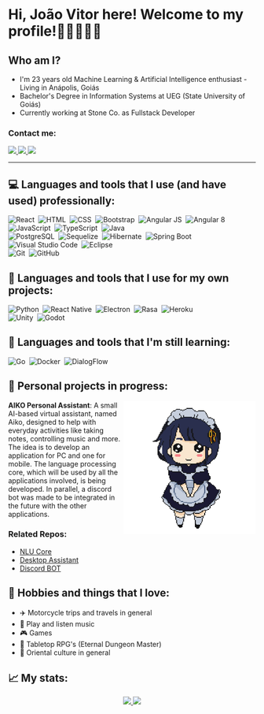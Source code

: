 

<!--
**JoaoVFelipe/JoaoVFelipe** is a ✨ _special_ ✨ repository because its `README.md` (this file) appears on your GitHub profile.-->

# Hi, João Vitor here! Welcome to my profile!👋🏼👨🏻‍💻

## Who am I?
  * I'm 23 years old Machine Learning & Artificial Intelligence enthusiast - Living in Anápolis, Goiás <br />
  * Bachelor's Degree in Information Systems at UEG (State University of Goiás) <br />
  * Currently working at Stone Co. as Fullstack Developer <br />
  
  ### Contact me:
  <div>
    <a href="https://www.linkedin.com/in/joaovitorfelipedossantos/" target="_blank">
      <img src="https://img.shields.io/badge/-LinkedIn-%230077B5?style=flat-square&logo=linkedin&logoColor=white&logoWidth=10" target="_blank">
    </a>
    <a href="mailto:joaovitor.felipesantos@gmail.com" target="_blank">
      <img src="https://img.shields.io/badge/Gmail-D14836?style=flat-square&logo=gmail&logoColor=white&logoWidth=10" target="_blank">
    </a>
    <a href="https://steamcommunity.com/id/korogishi" target="_blank">
      <img src="https://img.shields.io/badge/Steam-010514?style=flat-square&logo=steam&logoColor=white&logoWidth=15" target="_blank">
    </a>
  </div>
<hr />
  
## :computer: Languages and tools that I use (and have used) professionally:
![React](https://img.shields.io/badge/-React-05122A?style=flat&logo=react)&nbsp;
![HTML](https://img.shields.io/badge/-HTML-05122A?style=flat&logo=HTML5)&nbsp;
![CSS](https://img.shields.io/badge/-CSS-05122A?style=flat&logo=CSS3&logoColor=1572B6)&nbsp;
![Bootstrap](https://img.shields.io/badge/-Bootstrap-05122A?style=flat&logo=bootstrap&logoColor=563D7C)&nbsp;
![Angular JS](https://img.shields.io/badge/-Angular%20JS-05122A?style=flat&logo=AngularJS)&nbsp;
![Angular 8](https://img.shields.io/badge/-Angular%208-05122A?style=flat&logo=Angular)&nbsp;
<br />
![JavaScript](https://img.shields.io/badge/-JavaScript-05122A?style=flat&logo=javascript)&nbsp;
![TypeScript](https://img.shields.io/badge/-TypeScript-05122A?style=flat&logo=typescript)&nbsp;
![Java](https://img.shields.io/badge/-Java-05122A?style=flat&logo=Java&logoColor=FFA518)&nbsp;
<br />
![PostgreSQL](https://img.shields.io/badge/-PostgreSQL-05122A?style=flat&logo=PostgreSQL)&nbsp;
![Sequelize](https://img.shields.io/badge/-Sequelize-05122A?style=flat&logo=Sequelize)&nbsp;
![Hibernate](https://img.shields.io/badge/-Hibernate-05122A?style=flat&logo=Hibernate)&nbsp;
![Spring Boot](https://img.shields.io/badge/-Spring%20Boot-05122A?style=flat&logo=springboot)&nbsp;
<br />
![Visual Studio Code](https://img.shields.io/badge/-Visual%20Studio%20Code-05122A?style=flat&logo=visual-studio-code&logoColor=007ACC)&nbsp;
![Eclipse](https://img.shields.io/badge/-Eclipse-05122A?style=flat&logo=eclipse-ide&logoColor=2C2255)&nbsp;
<br />
![Git](https://img.shields.io/badge/-Git-05122A?style=flat&logo=git)&nbsp;
![GitHub](https://img.shields.io/badge/-GitHub-05122A?style=flat&logo=github)&nbsp;

## :telescope: Languages and tools that I use for my own projects:
![Python](https://img.shields.io/badge/-Python-05122A?style=flat&logo=python&logoColor=007ACC)&nbsp;
![React Native](https://img.shields.io/badge/-React%20Native-05122A?style=flat&logo=react)&nbsp;
![Electron](https://img.shields.io/badge/-Electron-05122A?style=flat&logo=electron)&nbsp;
![Rasa](https://img.shields.io/badge/-Rasa%20NLU-05122A?style=flat&logo=rasa&logoColor=007ACC)&nbsp;
![Heroku](https://img.shields.io/badge/-Heroku-05122A?style=flat&logo=heroku)&nbsp;
<br />
![Unity](https://img.shields.io/badge/-Unity-05122A?style=flat&logo=unity)&nbsp;
![Godot](https://img.shields.io/badge/-Godot-05122A?style=flat&logo=godot-engine)&nbsp;

## :notebook: Languages and tools that I'm still learning:
![Go](https://img.shields.io/badge/-Go-05122A?style=flat&logo=go)&nbsp;
![Docker](https://img.shields.io/badge/-Docker-05122A?style=flat&logo=docker)&nbsp;
![DialogFlow](https://img.shields.io/badge/-DialogFlow-05122A?style=flat&logo=dialogflow)&nbsp;

## :wrench: Personal projects in progress:
<div display="inline-block">
 <span>
    <img src="https://github.com/JoaoVFelipe/JoaoVFelipe/raw/main/assets/aiko_idle.gif" align="right" width="270" height="270"/>
 </span>
 <span> 
   <b>AIKO Personal Assistant</b>: A small AI-based virtual assistant, named Aiko, designed to help with everyday activities like taking notes, controlling music and more. The idea is to develop an application for PC and one for mobile. The language processing core, which will be used by all the applications involved, is being developed. In parallel, a discord bot was made to be integrated in the future with the other applications. 
 </span>
</div>

### Related Repos:
* [NLU Core](https://github.com/JoaoVFelipe/aiko-core)
* [Desktop Assistant](https://github.com/JoaoVFelipe/aiko-desktop_assistant)
* [Discord BOT](https://github.com/JoaoVFelipe/aiko-discord-bot)

## :izakaya_lantern: Hobbies and things that I love:
* :airplane: Motorcycle trips and travels in general
* :guitar: Play and listen music
* :video_game: Games
* :game_die: Tabletop RPG's (Eternal Dungeon Master)
* :japanese_castle: Oriental culture in general

## :chart_with_upwards_trend: My stats:
<p align="center">
  <a href="https://github.com/JoaoVFelipe">
      <img height="180em" src="https://github-readme-stats.vercel.app/api?username=JoaoVFelipe&show_icons=true&theme=dracula&include_all_commits=true&count_private=true"/>
    <img height="180em" src="https://github-readme-stats.vercel.app/api/top-langs/?username=JoaoVFelipe&layout=compact&langs_count=7&theme=dracula"/>
  </a>
</p>

